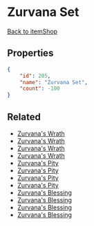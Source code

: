# Zurvana Set

<no description available>

[Back to itemShop](../item-shops.md)

## Properties

```json
{
    "id": 205,
    "name": "Zurvana Set",
    "count": -100
}
```

## Related

- [Zurvana's Wrath](../items/5318-zurvana-s-wrath.md)
- [Zurvana's Wrath](../items/5319-zurvana-s-wrath.md)
- [Zurvana's Wrath](../items/5320-zurvana-s-wrath.md)
- [Zurvana's Wrath](../items/5321-zurvana-s-wrath.md)
- [Zurvana's Pity](../items/5322-zurvana-s-pity.md)
- [Zurvana's Pity](../items/5323-zurvana-s-pity.md)
- [Zurvana's Pity](../items/5324-zurvana-s-pity.md)
- [Zurvana's Pity](../items/5325-zurvana-s-pity.md)
- [Zurvana's Blessing](../items/5326-zurvana-s-blessing.md)
- [Zurvana's Blessing](../items/5327-zurvana-s-blessing.md)
- [Zurvana's Blessing](../items/5328-zurvana-s-blessing.md)
- [Zurvana's Blessing](../items/5329-zurvana-s-blessing.md)

